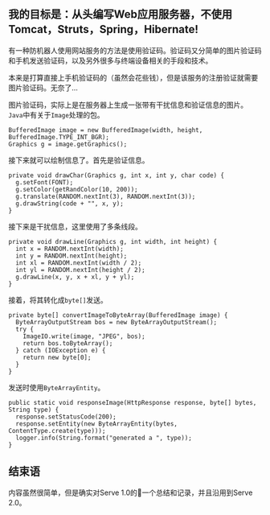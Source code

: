 

我的目标是：__从头编写Web应用服务器，不使用Tomcat，Struts，Spring，Hibernate!__
---

有一种防机器人使用网站服务的方法是使用验证码。验证码又分简单的图片验证码和手机发送验证码，以及另外很多与终端设备相关的手段和技术。

本来是打算直接上手机验证码的（虽然会花些钱），但是该服务的注册验证就需要图片验证码。无奈了...

图片验证码，实际上是在服务器上生成一张带有干扰信息和验证信息的图片。`Java`中有关于`Image`处理的包。

```
BufferedImage image = new BufferedImage(width, height, BufferedImage.TYPE_INT_BGR);
Graphics g = image.getGraphics();
```

接下来就可以绘制信息了。首先是验证信息。

```
private void drawChar(Graphics g, int x, int y, char code) {
  g.setFont(FONT);
  g.setColor(getRandColor(10, 200));
  g.translate(RANDOM.nextInt(3), RANDOM.nextInt(3));
  g.drawString(code + "", x, y);
}
```

接下来是干扰信息，这里使用了多条线段。

```
private void drawLine(Graphics g, int width, int height) {
  int x = RANDOM.nextInt(width);
  int y = RANDOM.nextInt(height);
  int xl = RANDOM.nextInt(width / 2);
  int yl = RANDOM.nextInt(height / 2);
  g.drawLine(x, y, x + xl, y + yl);
}
```

接着，将其转化成`byte[]`发送。

```
private byte[] convertImageToByteArray(BufferedImage image) {
  ByteArrayOutputStream bos = new ByteArrayOutputStream();
  try {
    ImageIO.write(image, "JPEG", bos);
    return bos.toByteArray();
  } catch (IOException e) {
    return new byte[0];
  }
}
```

发送时使用`ByteArrayEntity`。

```
public static void responseImage(HttpResponse response, byte[] bytes, String type) {
  response.setStatusCode(200);
  response.setEntity(new ByteArrayEntity(bytes, ContentType.create(type)));
  logger.info(String.format("generated a ", type));
}
```

结束语
---

内容虽然很简单，但是确实对Serve 1.0的一个总结和记录，并且沿用到Serve 2.0。